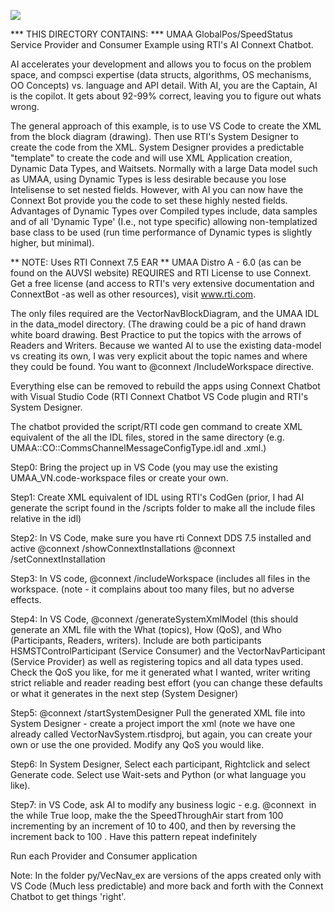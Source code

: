 
![](https://github.com/psmass/DDSexamples/blob/master/RtiAsOne.png)


*** THIS DIRECTORY CONTAINS: ***
UMAA GlobalPos/SpeedStatus Service Provider and Consumer Example using RTI's AI Connext Chatbot.

AI accelerates your development and allows you to focus on the problem space, and compsci expertise (data structs, algorithms, OS mechanisms, OO Concepts) vs. language and API detail. 
With AI, you are the Captain, AI is the copilot. It gets about 92-99% correct, leaving you to figure out whats wrong.

The general approach of this example, is to use VS Code to create the XML from the block diagram (drawing). Then use RTI's System Designer to create the code from the XML.
System Designer provides a predictable "template" to create the code and will use XML Application creation, Dynamic Data Types, and Waitsets. Normally with a large Data model such as UMAA, using Dynamic Types is less desirable because you lose Intelisense to set nested fields. However, with AI you can now have the Connext Bot provide you the code to set these highly nested fields. Advantages of Dynamic Types over Compiled types include, data samples and of all 'Dynamic Type' (I.e., not type specific) allowing non-templatized base class to be used (run time performance of Dynamic types is slightly higher, but minimal). 

** NOTE: Uses RTI Connext 7.5 EAR ** UMAA Distro A - 6.0 (as can be found on the AUVSI website)
REQUIRES and RTI License to use Connext. Get a free license (and access to RTI's very extensive documentation and ConnextBot -as well as other resources), visit www.rti.com.

The only files required are the VectorNavBlockDiagram, and the UMAA IDL in the data_model directory.
(The drawing could be a pic of hand drawn white board drawing. Best Practice to put the topics with the arrows of Readers and Writers. Because we wanted AI to use the existing data-model vs creating its own, I was very explicit about the topic names and where they could be found. You want to @connext /IncludeWorkspace directive.

Everything else can be removed to rebuild the apps using Connext Chatbot with Visual Studio Code (RTI Connext Chatbot VS Code plugin and RTI's System Designer.

The chatbot provided the script/RTI code gen command to create XML equivalent of the all the IDL files, stored in the same directory (e.g. UMAA::CO::CommsChannelMessageConfigType.idl and .xml.)

Step0: Bring the project up in VS Code (you may use the existing UMAA_VN.code-workspace files or create your own.

Step1: Create XML equivalent of IDL using RTI's CodGen
(prior, I had AI generate the script found in the /scripts folder to make all the include files relative in the idl)

Step2: In VS Code, make sure you have rti Connext DDS 7.5 installed and active @connext /showConnextInstallations @connext  /setConnextInstallation

Step3: In VS code,  @connext /includeWorkspace (includes all files in the workspace. (note - it complains about too many files, but no adverse effects.

Step4: In VS Code,  @connext /generateSystemXmlModel (this should generate an XML file with the What (topics), How (QoS), and Who (Participants, Readers, writers). Include are both participants HSMSTControlParticipant (Service Consumer) and the VectorNavParticipant (Service Provider) as well as registering topics and all data types used. Check the QoS you like, for me it generated what I wanted, writer writing strict reliable and reader reading best effort (you can change these defaults or what it generates in the next step (System Designer) 

Step5: @connext /startSystemDesigner Pull the generated XML file into System Designer - create a project import the xml (note we have one already called VectorNavSystem.rtisdproj, but again, you can create your own or use the one provided. Modify any QoS you would like.

Step6: In System Designer, Select each participant, Rightclick and select Generate code. Select use Wait-sets and Python (or what language you like).

Step7: in VS Code, ask AI to modify any business logic - e.g. @connext  in the while True loop, make the the SpeedThroughAir start from 100 incrementing by an increment of 10 to 400, and then by reversing the increment back to 100 . Have this pattern repeat indefinitely

Run each Provider and Consumer application

Note: In the folder py/VecNav_ex are versions of the apps created only with VS Code (Much less predictable) and more back and forth with the Connext Chatbot to get things 'right'.



